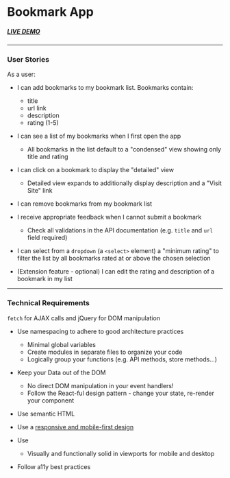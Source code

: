# Bookmark App

##### ***[LIVE DEMO](https://thinkful-ei-shark.github.io/richard-bookmarks-app/)***  
---

### User Stories

As a user:

-   I can add bookmarks to my bookmark list. Bookmarks contain:
    
    -   title
    -   url link
    -   description
    -   rating (1-5)
-   I can see a list of my bookmarks when I first open the app
    
    -   All bookmarks in the list default to a "condensed" view showing only title and rating
-   I can click on a bookmark to display the "detailed" view
    
    -   Detailed view expands to additionally display description and a "Visit Site" link
-   I can remove bookmarks from my bookmark list
    
-   I receive appropriate feedback when I cannot submit a bookmark
    
    -   Check all validations in the API documentation (e.g.  `title`  and  `url`  field required)
-   I can select from a  `dropdown`  (a  `<select>`  element) a "minimum rating" to filter the list by all bookmarks rated at or above the chosen selection
    
-   (Extension feature - optional) I can edit the rating and description of a bookmark in my list
    
---

### Technical Requirements
 `fetch`  for AJAX calls and jQuery for DOM manipulation
    
-   Use namespacing to adhere to good architecture practices
    
    -   Minimal global variables
    -   Create modules in separate files to organize your code
    -   Logically group your functions (e.g. API methods, store methods...)
-   Keep your Data out of the DOM
    
    -   No direct DOM manipulation in your event handlers!
    -   Follow the React-ful design pattern - change your state, re-render your component
-   Use semantic HTML
    
-   Use a  [responsive and mobile-first design](https://courses.thinkful.com/wd-frontend-foundations-v1/checkpoint/1)
    
-   Use 
    -   Visually and functionally solid in viewports for mobile and desktop
-   Follow a11y best practices
